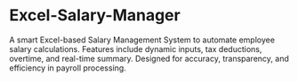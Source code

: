 # Excel-Salary-Manager
A smart Excel-based Salary Management System to automate employee salary calculations. Features include dynamic inputs, tax deductions, overtime, and real-time summary. Designed for accuracy, transparency, and efficiency in payroll processing.
